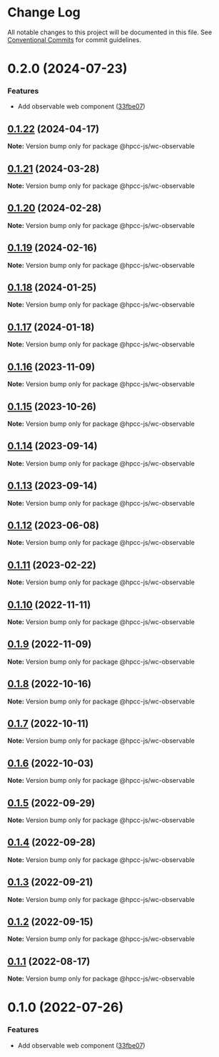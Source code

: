 # Change Log

All notable changes to this project will be documented in this file.
See [Conventional Commits](https://conventionalcommits.org) for commit guidelines.

# 0.2.0 (2024-07-23)


### Features

*  Add observable web component ([33fbe07](https://github.com/hpcc-systems/Visualization/commit/33fbe07eb8a5deeabd98467b1bce1fcda0d2dbab))





## [0.1.22](https://github.com/hpcc-systems/Visualization/compare/@hpcc-js/wc-observable@0.1.21...@hpcc-js/wc-observable@0.1.22) (2024-04-17)

**Note:** Version bump only for package @hpcc-js/wc-observable





## [0.1.21](https://github.com/hpcc-systems/Visualization/compare/@hpcc-js/wc-observable@0.1.20...@hpcc-js/wc-observable@0.1.21) (2024-03-28)

**Note:** Version bump only for package @hpcc-js/wc-observable





## [0.1.20](https://github.com/hpcc-systems/Visualization/compare/@hpcc-js/wc-observable@0.1.19...@hpcc-js/wc-observable@0.1.20) (2024-02-28)

**Note:** Version bump only for package @hpcc-js/wc-observable





## [0.1.19](https://github.com/hpcc-systems/Visualization/compare/@hpcc-js/wc-observable@0.1.18...@hpcc-js/wc-observable@0.1.19) (2024-02-16)

**Note:** Version bump only for package @hpcc-js/wc-observable





## [0.1.18](https://github.com/hpcc-systems/Visualization/compare/@hpcc-js/wc-observable@0.1.17...@hpcc-js/wc-observable@0.1.18) (2024-01-25)

**Note:** Version bump only for package @hpcc-js/wc-observable





## [0.1.17](https://github.com/hpcc-systems/Visualization/compare/@hpcc-js/wc-observable@0.1.16...@hpcc-js/wc-observable@0.1.17) (2024-01-18)

**Note:** Version bump only for package @hpcc-js/wc-observable






## [0.1.16](https://github.com/hpcc-systems/Visualization/compare/@hpcc-js/wc-observable@0.1.15...@hpcc-js/wc-observable@0.1.16) (2023-11-09)

**Note:** Version bump only for package @hpcc-js/wc-observable






## [0.1.15](https://github.com/hpcc-systems/Visualization/compare/@hpcc-js/wc-observable@0.1.14...@hpcc-js/wc-observable@0.1.15) (2023-10-26)

**Note:** Version bump only for package @hpcc-js/wc-observable





## [0.1.14](https://github.com/hpcc-systems/Visualization/compare/@hpcc-js/wc-observable@0.1.13...@hpcc-js/wc-observable@0.1.14) (2023-09-14)

**Note:** Version bump only for package @hpcc-js/wc-observable





## [0.1.13](https://github.com/hpcc-systems/Visualization/compare/@hpcc-js/wc-observable@0.1.12...@hpcc-js/wc-observable@0.1.13) (2023-09-14)

**Note:** Version bump only for package @hpcc-js/wc-observable





## [0.1.12](https://github.com/hpcc-systems/Visualization/compare/@hpcc-js/wc-observable@0.1.11...@hpcc-js/wc-observable@0.1.12) (2023-06-08)

**Note:** Version bump only for package @hpcc-js/wc-observable





## [0.1.11](https://github.com/hpcc-systems/Visualization/compare/@hpcc-js/wc-observable@0.1.10...@hpcc-js/wc-observable@0.1.11) (2023-02-22)

**Note:** Version bump only for package @hpcc-js/wc-observable





## [0.1.10](https://github.com/hpcc-systems/Visualization/compare/@hpcc-js/wc-observable@0.1.9...@hpcc-js/wc-observable@0.1.10) (2022-11-11)

**Note:** Version bump only for package @hpcc-js/wc-observable






## [0.1.9](https://github.com/hpcc-systems/Visualization/compare/@hpcc-js/wc-observable@0.1.8...@hpcc-js/wc-observable@0.1.9) (2022-11-09)

**Note:** Version bump only for package @hpcc-js/wc-observable





## [0.1.8](https://github.com/hpcc-systems/Visualization/compare/@hpcc-js/wc-observable@0.1.7...@hpcc-js/wc-observable@0.1.8) (2022-10-16)

**Note:** Version bump only for package @hpcc-js/wc-observable






## [0.1.7](https://github.com/hpcc-systems/Visualization/compare/@hpcc-js/wc-observable@0.1.6...@hpcc-js/wc-observable@0.1.7) (2022-10-11)

**Note:** Version bump only for package @hpcc-js/wc-observable





## [0.1.6](https://github.com/hpcc-systems/Visualization/compare/@hpcc-js/wc-observable@0.1.5...@hpcc-js/wc-observable@0.1.6) (2022-10-03)

**Note:** Version bump only for package @hpcc-js/wc-observable





## [0.1.5](https://github.com/hpcc-systems/Visualization/compare/@hpcc-js/wc-observable@0.1.4...@hpcc-js/wc-observable@0.1.5) (2022-09-29)

**Note:** Version bump only for package @hpcc-js/wc-observable





## [0.1.4](https://github.com/hpcc-systems/Visualization/compare/@hpcc-js/wc-observable@0.1.3...@hpcc-js/wc-observable@0.1.4) (2022-09-28)

**Note:** Version bump only for package @hpcc-js/wc-observable





## [0.1.3](https://github.com/hpcc-systems/Visualization/compare/@hpcc-js/wc-observable@0.1.2...@hpcc-js/wc-observable@0.1.3) (2022-09-21)

**Note:** Version bump only for package @hpcc-js/wc-observable





## [0.1.2](https://github.com/hpcc-systems/Visualization/compare/@hpcc-js/wc-observable@0.1.1...@hpcc-js/wc-observable@0.1.2) (2022-09-15)

**Note:** Version bump only for package @hpcc-js/wc-observable





## [0.1.1](https://github.com/hpcc-systems/Visualization/compare/@hpcc-js/wc-observable@0.1.0...@hpcc-js/wc-observable@0.1.1) (2022-08-17)

**Note:** Version bump only for package @hpcc-js/wc-observable





# 0.1.0 (2022-07-26)


### Features

*  Add observable web component ([33fbe07](https://github.com/hpcc-systems/Visualization/commit/33fbe07eb8a5deeabd98467b1bce1fcda0d2dbab))
